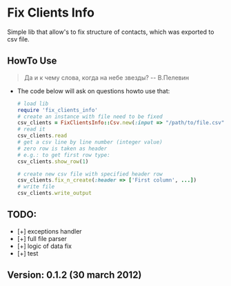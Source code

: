 # Fix Clients Info

Simple lib that allow's to fix structure of contacts,
which was exported to csv file.

## HowTo Use
> Да и к чему слова, когда на небе звезды?
> -- В.Пелевин

* The code below will ask on questions howto use that:

     ```Ruby
     # load lib
     require 'fix_clients_info'
     # create an instance with file need to be fixed
     csv_clients = FixClientsInfo::Csv.new(:input => "/path/to/file.csv", :output => "/path/to/file.csv")
     # read it
     csv_clients.read
     # get a csv line by line number (integer value)
     # zero row is taken as header
     # e.g.: to get first row type:
     csv_clients.show_row(1)

     # create new csv file with specified header row
     csv_clients.fix_n_create(:header => ['First column', ...])
     # write file
     csv_clients.write_output
     ```

## TODO:

* [+] exceptions handler
* [+] full file parser
* [+] logic of data fix
* [+] test

## Version: 0.1.2 (30 march 2012)

